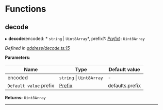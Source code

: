 

# Functions

<a id="decode"></a>

##  decode

▸ **decode**(encoded: * `string` &#124; `Uint8Array`*, prefix?: *[Prefix](_address_types_.md#prefix)*): `Uint8Array`

*Defined in [address/decode.ts:15](https://github.com/polkadot-js/common/blob/fbd6c1e/packages/keyring/src/address/decode.ts#L15)*

**Parameters:**

| Name | Type | Default value |
| ------ | ------ | ------ |
| encoded |  `string` &#124; `Uint8Array`| - |
| `Default value` prefix | [Prefix](_address_types_.md#prefix) |  defaults.prefix |

**Returns:** `Uint8Array`

___

